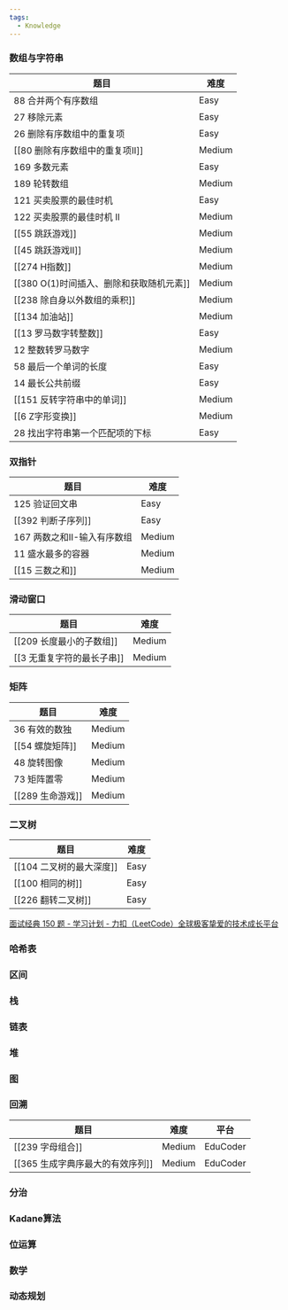 ```yaml
---
tags:
  - Knowledge
---
```

### 数组与字符串

| 题目                         | 难度     |
| -------------------------- | ------ |
| 88 合并两个有序数组                | Easy   |
| 27 移除元素                    | Easy   |
| 26 删除有序数组中的重复项             | Easy   |
| [[80 删除有序数组中的重复项II]]       | Medium |
| 169 多数元素                   | Easy   |
| 189 轮转数组                   | Medium |
| 121 买卖股票的最佳时机              | Easy   |
| 122 买卖股票的最佳时机 II           | Medium |
| [[55 跳跃游戏]]                | Medium |
| [[45 跳跃游戏II]]              | Medium |
| [[274 H指数]]                | Medium |
| [[380 O(1)时间插入、删除和获取随机元素]] | Medium |
| [[238 除自身以外数组的乘积]]         | Medium |
| [[134 加油站]]                | Medium |
| [[13 罗马数字转整数]]             | Easy   |
| 12 整数转罗马数字                 | Medium |
| 58 最后一个单词的长度               | Easy   |
| 14 最长公共前缀                  | Easy   |
| [[151 反转字符串中的单词]]          | Medium |
| [[6 Z字形变换]]                | Medium |
| 28 找出字符串第一个匹配项的下标          | Easy   |
### 双指针

| 题目                | 难度     |
| ----------------- | ------ |
| 125 验证回文串         | Easy   |
| [[392 判断子序列]]     | Easy   |
| 167 两数之和II-输入有序数组 | Medium |
| 11 盛水最多的容器        | Medium |
| [[15 三数之和]]       | Medium |
### 滑动窗口

| 题目               | 难度     |
| ---------------- | ------ |
| [[209 长度最小的子数组]] | Medium |
| [[3 无重复字符的最长子串]] | Medium |
### 矩阵

| 题目           | 难度     |
| ------------ | ------ |
| 36 有效的数独     | Medium |
| [[54 螺旋矩阵]]  | Medium |
| 48 旋转图像      | Medium |
| 73 矩阵置零      | Medium |
| [[289 生命游戏]] | Medium |
### 二叉树

| 题目               | 难度   |
| ---------------- | ---- |
| [[104 二叉树的最大深度]] | Easy |
| [[100 相同的树]]     | Easy |
| [[226 翻转二叉树]]    | Easy |



[面试经典 150 题 - 学习计划 - 力扣（LeetCode）全球极客挚爱的技术成长平台](https://leetcode.cn/studyplan/top-interview-150/)

### 哈希表
### 区间
### 栈
### 链表
### 堆
### 图
### 回溯

| 题目                   | 难度     | 平台       |
| -------------------- | ------ | -------- |
| [[239 字母组合]]         | Medium | EduCoder |
| [[365 生成字典序最大的有效序列]] | Medium | EduCoder |
### 分治
### Kadane算法
### 位运算
### 数学
### 动态规划
